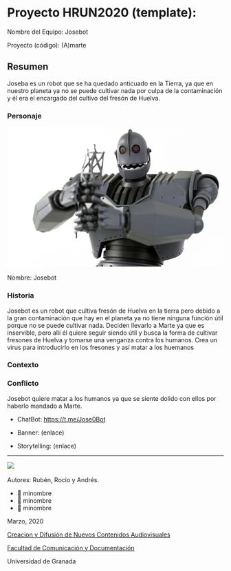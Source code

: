 

# Proyecto HRUN2020 (template): 

Nombre del Equipo: Josebot

Proyecto (código): (A)marte


## Resumen
Joseba es un robot que se ha quedado anticuado en la Tierra, ya que en nuestro planeta ya no se puede cultivar nada por culpa de la contaminación y él era el encargado del cultivo del fresón de Huelva. 

### Personaje

![](https://github.com/ndressd/storytelling_20/blob/master/20150125-theirongiant-4.jpg)

Nombre: Josebot


### Historia
Josebot es un robot que cultiva fresón de Huelva en la tierra pero debido a la gran contaminación que hay en el planeta ya no tiene ninguna función útil porque no se puede cultivar nada.
Deciden llevarlo a Marte ya que es inservible, pero allí él quiere seguir siendo útil y busca la forma de cultivar fresones de Huelva y tomarse una venganza contra los humanos.
Crea un virus para introducirlo en los fresones y así matar a los huemanos

### Contexto


### Conflicto 
Josebot quiere matar a los humanos ya que se siente dolido con ellos por haberlo mandado a Marte.

- ChatBot: https://t.me/Jose0Bot

- Banner:  (enlace) 

- Storytelling: (enlace) 

------
![](https://upload.wikimedia.org/wikipedia/commons/thumb/6/62/CC-BY-SA-Andere_Wikis_%28v%29.svg/200px-CC-BY-SA-Andere_Wikis_%28v%29.svg.png)


Autores:  Rubén, Rocio y Andrés.
<!---
Incluir lista de personas del grupo 
Se puede añadir enlace a página personal de github o lo que se quiera...(optativo)
-->

- :man: minombre
- :woman: minombre
- :woman: minombre 

<!---
Lista completa de emojis de markDown - https://gist.github.com/rxaviers/7360908) 
-->



Marzo, 2020

[Creacion y Difusión de Nuevos Contenidos Audiovisuales](http://utopolis.ugr.es/medialab)

[Facultad de Comunicación y Documentación](http://fcd.ugr.es)

Universidad de Granada
